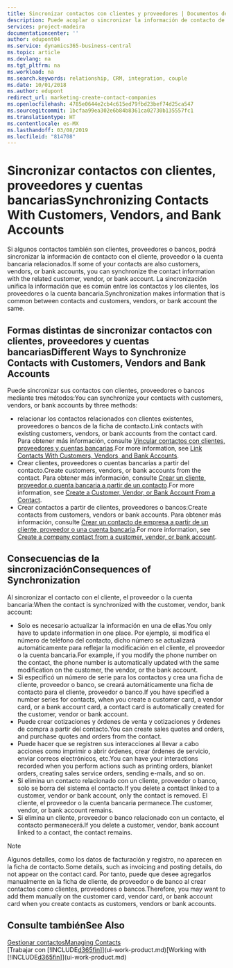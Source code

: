 ```yaml
---
title: Sincronizar contactos con clientes y proveedores | Documentos de Microsoft
description: Puede acoplar o sincronizar la información de contacto de los contactos que también son clientes, proveedores o cuentas bancarias, de modo que actualice únicamente la información en un solo lugar.
services: project-madeira
documentationcenter: ''
author: edupont04
ms.service: dynamics365-business-central
ms.topic: article
ms.devlang: na
ms.tgt_pltfrm: na
ms.workload: na
ms.search.keywords: relationship, CRM, integration, couple
ms.date: 10/01/2018
ms.author: edupont
redirect_url: marketing-create-contact-companies
ms.openlocfilehash: 4785e0644e2cb4c615ed79fbd23bef74d25ca547
ms.sourcegitcommit: 1bcfaa99ea302e6b84b8361ca02730b135557fc1
ms.translationtype: HT
ms.contentlocale: es-MX
ms.lasthandoff: 03/08/2019
ms.locfileid: "814708"
---
```

# <a name="synchronizing-contacts-with-customers-vendors-and-bank-accounts"></a><span data-ttu-id="dca83-103">Sincronizar contactos con clientes, proveedores y cuentas bancarias</span><span class="sxs-lookup"><span data-stu-id="dca83-103">Synchronizing Contacts With Customers, Vendors, and Bank Accounts</span></span>
<span data-ttu-id="dca83-104">Si algunos contactos también son clientes, proveedores o bancos, podrá sincronizar la información de contacto con el cliente, proveedor o la cuenta bancaria relacionados.</span><span class="sxs-lookup"><span data-stu-id="dca83-104">If some of your contacts are also customers, vendors, or bank accounts, you can synchronize the contact information with the related customer, vendor, or bank account.</span></span> <span data-ttu-id="dca83-105">La sincronización unifica la información que es común entre los contactos y los clientes, los proveedores o la cuenta bancaria.</span><span class="sxs-lookup"><span data-stu-id="dca83-105">Synchronization makes information that is common between contacts and customers, vendors, or bank account the same.</span></span>  

## <a name="different-ways-to-synchronize-contacts-with-customers-vendors-and-bank-accounts"></a><span data-ttu-id="dca83-106">Formas distintas de sincronizar contactos con clientes, proveedores y cuentas bancarias</span><span class="sxs-lookup"><span data-stu-id="dca83-106">Different Ways to Synchronize Contacts with Customers, Vendors and Bank Accounts</span></span>
<span data-ttu-id="dca83-107">Puede sincronizar sus contactos con clientes, proveedores o bancos mediante tres métodos:</span><span class="sxs-lookup"><span data-stu-id="dca83-107">You can synchronize your contacts with customers, vendors, or bank accounts by three methods:</span></span>

* <span data-ttu-id="dca83-108">relacionar los contactos relacionados con clientes existentes, proveedores o bancos de la ficha de contacto.</span><span class="sxs-lookup"><span data-stu-id="dca83-108">Link contacts with existing customers, vendors, or bank accounts from the contact card.</span></span> <span data-ttu-id="dca83-109">Para obtener más información, consulte [Vincular contactos con clientes, proveedores y cuentas bancarias](marketing-how-link-contact.md).</span><span class="sxs-lookup"><span data-stu-id="dca83-109">For more information, see [Link Contacts With Customers, Vendors, and Bank Accounts](marketing-how-link-contact.md).</span></span>
* <span data-ttu-id="dca83-110">Crear clientes, proveedores o cuentas bancarias a partir del contacto.</span><span class="sxs-lookup"><span data-stu-id="dca83-110">Create customers, vendors, or bank accounts from the contact.</span></span> <span data-ttu-id="dca83-111">Para obtener más información, consulte [Crear un cliente, proveedor o cuenta bancaria a partir de un contacto](marketing-how-create-contacts-new-customers-vendors-bank-accounts.md).</span><span class="sxs-lookup"><span data-stu-id="dca83-111">For more information, see [Create a Customer, Vendor, or Bank Account From a Contact](marketing-how-create-contacts-new-customers-vendors-bank-accounts.md).</span></span>
* <span data-ttu-id="dca83-112">Crear contactos a partir de clientes, proveedores o bancos:</span><span class="sxs-lookup"><span data-stu-id="dca83-112">Create contacts from customers, vendors or bank accounts.</span></span> <span data-ttu-id="dca83-113">Para obtener más información, consulte [Crear un contacto de empresa a partir de un cliente, proveedor o una cuenta bancaria](marketing-how-create-contact-companies.md).</span><span class="sxs-lookup"><span data-stu-id="dca83-113">For more information, see [Create a company contact from a customer, vendor, or bank account](marketing-how-create-contact-companies.md).</span></span>

## <a name="consequences-of-synchronization"></a><span data-ttu-id="dca83-114">Consecuencias de la sincronización</span><span class="sxs-lookup"><span data-stu-id="dca83-114">Consequences of Synchronization</span></span>
<span data-ttu-id="dca83-115">Al sincronizar el contacto con el cliente, el proveedor o la cuenta bancaria:</span><span class="sxs-lookup"><span data-stu-id="dca83-115">When the contact is synchronized with the customer, vendor, bank account:</span></span>

* <span data-ttu-id="dca83-116">Solo es necesario actualizar la información en una de ellas.</span><span class="sxs-lookup"><span data-stu-id="dca83-116">You only have to update information in one place.</span></span> <span data-ttu-id="dca83-117">Por ejemplo, si modifica el número de teléfono del contacto, dicho número se actualizará automáticamente para reflejar la modificación en el cliente, el proveedor o la cuenta bancaria.</span><span class="sxs-lookup"><span data-stu-id="dca83-117">For example, if you modify the phone number on the contact, the phone number is automatically updated with the same modification on the customer, the vendor, or the bank account.</span></span>
* <span data-ttu-id="dca83-118">Si especificó un número de serie para los contactos y crea una ficha de cliente, proveedor o banco, se creará automáticamente una ficha de contacto para el cliente, proveedor o banco.</span><span class="sxs-lookup"><span data-stu-id="dca83-118">If you have specified a number series for contacts, when you create a customer card, a vendor card, or a bank account card, a contact card is automatically created for the customer, vendor or bank account.</span></span>
* <span data-ttu-id="dca83-119">Puede crear cotizaciones y órdenes de venta y cotizaciones y órdenes de compra a partir del contacto.</span><span class="sxs-lookup"><span data-stu-id="dca83-119">You can create sales quotes and orders, and purchase quotes and orders from the contact.</span></span>
* <span data-ttu-id="dca83-120">Puede hacer que se registren sus interacciones al llevar a cabo acciones como imprimir o abrir órdenes, crear órdenes de servicio, enviar correos electrónicos, etc.</span><span class="sxs-lookup"><span data-stu-id="dca83-120">You can have your interactions recorded when you perform actions such as printing orders, blanket orders, creating sales service orders, sending e-mails, and so on.</span></span>
* <span data-ttu-id="dca83-121">Si elimina un contacto relacionado con un cliente, proveedor o banco, solo se borra del sistema el contacto.</span><span class="sxs-lookup"><span data-stu-id="dca83-121">If you delete a contact linked to a customer, vendor or bank account, only the contact is removed.</span></span> <span data-ttu-id="dca83-122">El cliente, el proveedor o la cuenta bancaria permanece.</span><span class="sxs-lookup"><span data-stu-id="dca83-122">The customer, vendor, or bank account remains.</span></span>
* <span data-ttu-id="dca83-123">Si elimina un cliente, proveedor o banco relacionado con un contacto, el contacto permanecerá.</span><span class="sxs-lookup"><span data-stu-id="dca83-123">If you delete a customer, vendor, bank account linked to a contact, the contact remains.</span></span>

> [!NOTE]  
>   <span data-ttu-id="dca83-124">Algunos detalles, como los datos de facturación y registro, no aparecen en la ficha de contacto.</span><span class="sxs-lookup"><span data-stu-id="dca83-124">Some details, such as invoicing and posting details, do not appear on the contact card.</span></span> <span data-ttu-id="dca83-125">Por tanto, puede que desee agregarlos manualmente en la ficha de cliente, de proveedor o de banco al crear contactos como clientes, proveedores o bancos.</span><span class="sxs-lookup"><span data-stu-id="dca83-125">Therefore, you may want to add them manually on the customer card, vendor card, or bank account card when you create contacts as customers, vendors or bank accounts.</span></span>

## <a name="see-also"></a><span data-ttu-id="dca83-126">Consulte también</span><span class="sxs-lookup"><span data-stu-id="dca83-126">See Also</span></span>
[<span data-ttu-id="dca83-127">Gestionar contactos</span><span class="sxs-lookup"><span data-stu-id="dca83-127">Managing Contacts</span></span>](marketing-contacts.md)  
<span data-ttu-id="dca83-128">[Trabajar con [!INCLUDE[d365fin](includes/d365fin_md.md)]](ui-work-product.md)</span><span class="sxs-lookup"><span data-stu-id="dca83-128">[Working with [!INCLUDE[d365fin](includes/d365fin_md.md)]](ui-work-product.md)</span></span>
